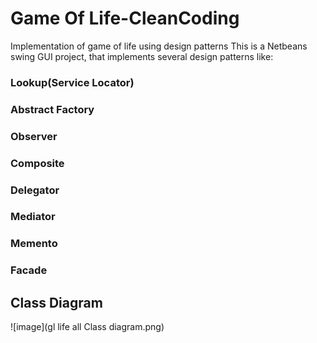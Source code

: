 # Game Of Life-CleanCoding
Implementation of game of life using design patterns
This is a Netbeans swing GUI project, that implements several design patterns like: 
### Lookup(Service Locator)
### Abstract Factory
### Observer
### Composite
### Delegator
### Mediator
### Memento
### Facade

## Class Diagram
![image](gl life all Class diagram.png)

